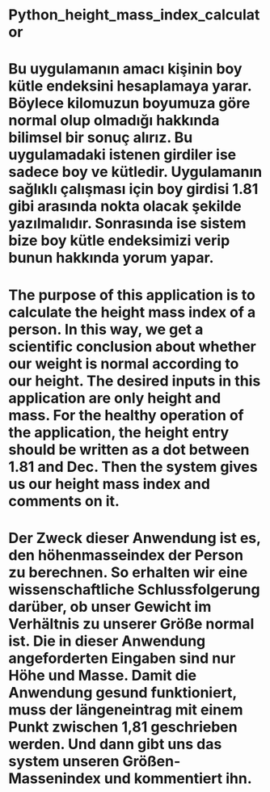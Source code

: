 # Python_height_mass_index_calculator

# Bu uygulamanın amacı kişinin boy kütle endeksini hesaplamaya yarar. Böylece kilomuzun boyumuza göre normal olup olmadığı hakkında bilimsel bir sonuç alırız. Bu uygulamadaki istenen girdiler ise sadece boy ve kütledir. Uygulamanın sağlıklı çalışması için boy girdisi 1.81 gibi arasında nokta olacak şekilde yazılmalıdır. Sonrasında ise sistem bize boy kütle endeksimizi verip bunun hakkında yorum yapar.

# The purpose of this application is to calculate the height mass index of a person. In this way, we get a scientific conclusion about whether our weight is normal according to our height. The desired inputs in this application are only height and mass. For the healthy operation of the application, the height entry should be written as a dot between 1.81 and Dec. Then the system gives us our height mass index and comments on it.

# Der Zweck dieser Anwendung ist es, den höhenmasseindex der Person zu berechnen. So erhalten wir eine wissenschaftliche Schlussfolgerung darüber, ob unser Gewicht im Verhältnis zu unserer Größe normal ist. Die in dieser Anwendung angeforderten Eingaben sind nur Höhe und Masse. Damit die Anwendung gesund funktioniert, muss der längeneintrag mit einem Punkt zwischen 1,81 geschrieben werden. Und dann gibt uns das system unseren Größen-Massenindex und kommentiert ihn.
